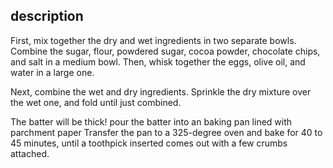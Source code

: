 ## description
First, mix together the dry and wet ingredients in two separate bowls. Combine the sugar, flour, powdered sugar, cocoa powder, chocolate chips, and salt in a medium bowl. Then, whisk together the eggs, olive oil, and water in a large one.


Next, combine the wet and dry ingredients. Sprinkle the dry mixture over the wet one, and fold until just combined. 


The batter will be thick! pour the batter into an baking pan lined with parchment paper
Transfer the pan to a 325-degree oven and bake for 40 to 45 minutes, until a toothpick inserted comes out with a few crumbs attached.

